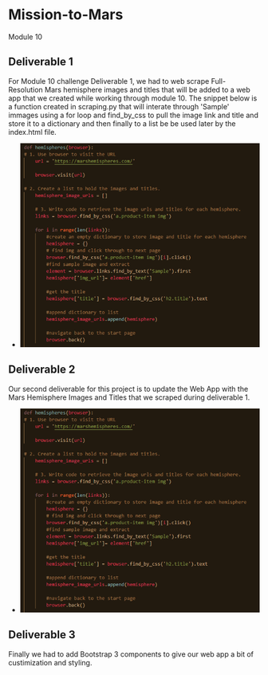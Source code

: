 # Mission-to-Mars
Module 10
## Deliverable 1
 For Module 10 challenge Deliverable 1, we had to web scrape Full-Resolution Mars hemisphere images and titles that will be added to a web app that we created while working through module 10.  The snippet below is a function created in scraping.py that will interate through 'Sample' immages using a for loop and find_by_css to pull the image link and title and store it to a dictionary and then finally to a list be be used later by the index.html file.
 * ![WebScraping](Resources/WebScraping.PNG)
## Deliverable 2
 Our second deliverable for this project is to update the Web App with the Mars Hemisphere Images and Titles that we scraped during deliverable 1.
  * ![WebScraping](Resources/WebScraping.PNG)
## Deliverable 3
 Finally we had to add Bootstrap 3 components to give our web app a bit of custimization and styling.
